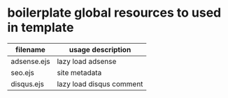 # boilerplate global resources to used in template
| filename | usage description |
|---|---|
| adsense.ejs | lazy load adsense |
| seo.ejs | site metadata |
| disqus.ejs | lazy load disqus comment |
